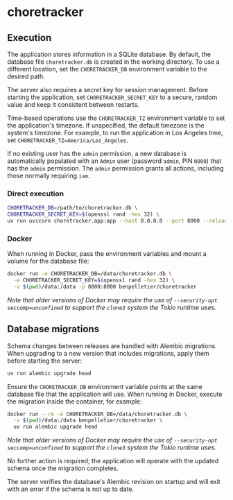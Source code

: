 # choretracker

## Execution

The application stores information in a SQLite database. By default, the database
file `choretracker.db` is created in the working directory. To use a different
location, set the `CHORETRACKER_DB` environment variable to the desired path.

The server also requires a secret key for session management. Before starting
the application, set `CHORETRACKER_SECRET_KEY` to a secure, random value and
keep it consistent between restarts.

Time-based operations use the `CHORETRACKER_TZ` environment variable to set
the application's timezone. If unspecified, the default timezone is the
system's timezone. For example, to run the application in Los Angeles time,
set `CHORETRACKER_TZ=America/Los_Angeles`.

If no existing user has the `admin` permission, a new database is automatically
populated with an `Admin` user (password `admin`, PIN `0000`) that has the
`admin` permission. The `admin` permission grants all actions, including those
normally requiring `iam`.

### Direct execution

```bash
CHORETRACKER_DB=/path/to/choretracker.db \
CHORETRACKER_SECRET_KEY=$(openssl rand -hex 32) \
uv run uvicorn choretracker.app:app --host 0.0.0.0 --port 8000 --reload --reload-exclude .venv
```

### Docker

When running in Docker, pass the environment variables and mount a volume for
the database file:

```bash
docker run -e CHORETRACKER_DB=/data/choretracker.db \
  -e CHORETRACKER_SECRET_KEY=$(openssl rand -hex 32) \
  -v $(pwd)/data:/data -p 8000:8000 benpelletier/choretracker
```

_Note that older versions of Docker may require the use of `--security-opt seccomp=unconfined` to support the `clone3` system the Tokio runtime uses._

## Database migrations

Schema changes between releases are handled with Alembic migrations. When
upgrading to a new version that includes migrations, apply them before
starting the server:

```bash
uv run alembic upgrade head
```

Ensure the `CHORETRACKER_DB` environment variable points at the same database
file that the application will use. When running in Docker, execute the
migration inside the container, for example:

```bash
docker run --rm -e CHORETRACKER_DB=/data/choretracker.db \
  -v $(pwd)/data:/data benpelletier/choretracker \
  uv run alembic upgrade head
```

_Note that older versions of Docker may require the use of `--security-opt seccomp=unconfined` to support the `clone3` system the Tokio runtime uses._

No further action is required; the application will operate with the updated
schema once the migration completes.

The server verifies the database's Alembic revision on startup and will exit
with an error if the schema is not up to date.
